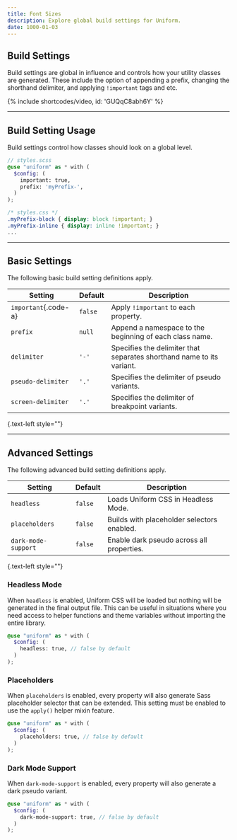 ```yaml
---
title: Font Sizes
description: Explore global build settings for Uniform.
date: 1000-01-03
---
```


## Build Settings

Build settings are global in influence and controls how your utility classes are generated. These include the option of appending a prefix, changing the shorthand delimiter, and applying `!important` tags and etc.

{% include shortcodes/video, id: 'GUQqC8abh6Y' %}

---

## Build Setting Usage

Build settings control how classes should look on a global level.

```scss
// styles.scss
@use "uniform" as * with (
  $config: (
    important: true,
    prefix: 'myPrefix-',
  )
);
```

```css
/* styles.css */
.myPrefix-block { display: block !important; }
.myPrefix-inline { display: inline !important; }
...
```

---

## Basic Settings

The following basic build setting definitions apply.

| Setting | Default | Description |
| - | - | - |
| `important`{.code-a} | `false` | Apply `!important` to each property. |
| `prefix` | `null` | Append a namespace to the beginning of each class name. |
| `delimiter` | `'-'` | Specifies the delimiter that separates shorthand name to its variant. |
| `pseudo-delimiter` | `'.'` | Specifies the delimiter of pseudo variants. |
| `screen-delimiter` | `'.'` | Specifies the delimiter of breakpoint variants. |

{.text-left style=""}

---

## Advanced Settings

The following advanced build setting definitions apply.

| Setting | Default | Description |
| - | - | - |
| `headless` | `false` | Loads Uniform CSS in Headless Mode. |
| `placeholders` | `false` | Builds with placeholder selectors enabled. |
| `dark-mode-support` | `false` | Enable dark pseudo across all properties. |

{.text-left style=""}

### Headless Mode

When `headless` is enabled, Uniform CSS will be loaded but nothing will be generated in the final output file. This can be useful in situations where you need access to helper functions and theme variables without importing the entire library.

```scss
@use "uniform" as * with (
  $config: (
    headless: true, // false by default
  )
);
```

### Placeholders

When `placeholders` is enabled, every property will also generate Sass placeholder selector that can be extended. This setting must be enabled to use the `apply()` helper mixin feature.

```scss
@use "uniform" as * with (
  $config: (
    placeholders: true, // false by default
  )
);
```

### Dark Mode Support

When `dark-mode-support` is enabled, every property will also generate a dark pseudo variant.

```scss
@use "uniform" as * with (
  $config: (
    dark-mode-support: true, // false by default
  )
);
```
